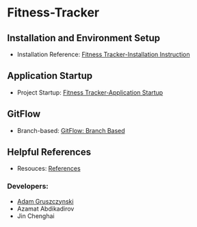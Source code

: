 # Fitness-Tracker

## Installation and Environment Setup
* Installation Reference: [Fitness Tracker-Installation Instruction]

## Application Startup
* Project Startup: [Fitness Tracker-Application Startup]

## GitFlow
* Branch-based: [GitFlow: Branch Based]

## Helpful References
* Resouces: [References]

### Developers:
* [Adam Gruszczynski](https://github.com/agrusz1 "Adam Gruszczynski's Github")
* Azamat Abdikadirov
* Jin Chenghai

[Fitness Tracker-Installation Instruction]: https://docs.google.com/document/d/1hLBrs8uGetZvZdlCgjp_9BqHHWTzG0pi9vs8-C9BYj4/edit?usp=sharing "Fitness Tracker-Installation Instruction Google Doc"
[Fitness Tracker-Application Startup]: https://docs.google.com/document/d/19WyQP-Vi1JfnQoRQPqHTGIpaCogYTnJtlDgPGQgpREw/edit?usp=sharing "Fitness Tracker-Application Startup Google Doc"
[GitFlow: Branch Based]: https://docs.google.com/drawings/d/1ANZTID67H_mmf_MTYSxlZE2KNc95_cqfgqBhZ8PyLn4/edit?usp=sharing "GitFlow: Branch Based Google Draw"
[References]: https://docs.google.com/document/d/1DTWOU-ljncRoRfbeT8plEgTmxuofk83EZIA4vlmJsIc/edit?usp=sharing "References Google Doc"

